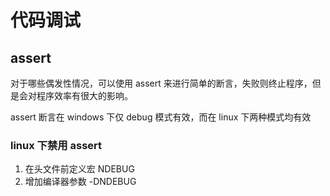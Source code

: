 # 代码调试

## assert

对于哪些偶发性情况，可以使用 assert 来进行简单的断言，失败则终止程序，但是会对程序效率有很大的影响。

assert 断言在 windows 下仅 debug 模式有效，而在 linux 下两种模式均有效

### linux 下禁用 assert

1. 在头文件前定义宏 NDEBUG
2. 增加编译器参数 -DNDEBUG